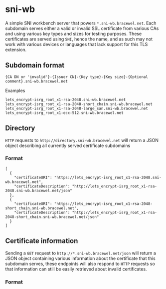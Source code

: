 # sni-wb

A simple SNI workbench server that powers `*.sni-wb.bracewel.net`. Each subdomain serves
either a valid or invalid SSL certificate from various CAs and using various key types
and sizes for testing purposes. These certificates are served using `SNI`, hence the name,
and as such may not work with various devices or languages that lack support for this TLS
extension.

## Subdomain format

```
{CA DN or 'invalid'}-{Issuer CN}-{Key type}-{Key size}-{Optional comment}.sni-wb.bracewel.net
```

Examples

```
lets_encrypt-isrg_root_x1-rsa-2048.sni-wb.bracewel.net
lets_encrypt-isrg_root_x1-rsa-2048-short_chain.sni-wb.bracewel.net
lets_encrypt-isrg_root_x1-rsa-2048-large_san.sni-wb.bracewel.net
lets_encrypt-isrg_root_x1-ecc-512.sni-wb.bracewel.net
```

## Directory

`HTTP` requests to `http://directory.sni-wb.bracewel.net` will return a JSON object
describing all currently served certificate subdomains

### Format

```
[
  {
    "certificateURI": "https://lets_encrypt-isrg_root_x1-rsa-2048.sni-wb.bracewel.net",
    "certificateDescription": "http://lets_encrypt-isrg_root_x1-rsa-2048.sni-wb.bracewel.net/json"
  },
  {
    "certificateURI": "https://lets_encrypt-isrg_root_x1-rsa-2048-short_chain.sni-wb.bracewel.net",
    "certificateDescription": "http://lets_encrypt-isrg_root_x1-rsa-2048-short_chain.sni-wb.bracewel.net/json"
  }
]
```

## Certificate information

Sending a `GET` request to `http://*.sni-wb.bracewel.net/json` will return a JSON object
containing various information about the certificate that this subdomain serves,
these endpoints will also respond to `HTTP` requests so that information can still be
easily retrieved about invalid certificates.

### Format

```
```
